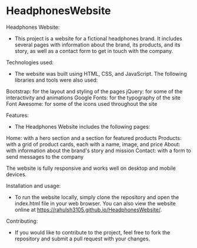 # HeadphonesWebsite

Headphones Website:
- This project is a website for a fictional headphones brand. It includes several pages with information about the brand, its products, and its story, as well as a contact form to get in touch with the company.

Technologies used:
- The website was built using HTML, CSS, and JavaScript. The following libraries and tools were also used:

Bootstrap: for the layout and styling of the pages
jQuery: for some of the interactivity and animations
Google Fonts: for the typography of the site
Font Awesome: for some of the icons used throughout the site

Features:
- The Headphones Website includes the following pages:

Home: with a hero section and a section for featured products
Products: with a grid of product cards, each with a name, image, and price
About: with information about the brand's story and mission
Contact: with a form to send messages to the company

The website is fully responsive and works well on desktop and mobile devices.

Installation and usage:
- To run the website locally, simply clone the repository and open the index.html file in your web browser. You can also view the website online at https://rahulsh3105.github.io/HeadphonesWebsite/.

Contributing:
- If you would like to contribute to the project, feel free to fork the repository and submit a pull request with your changes.
